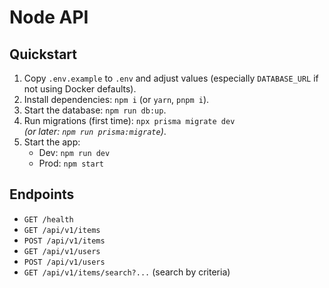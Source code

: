 # Node API

## Quickstart
1) Copy `.env.example` to `.env` and adjust values (especially `DATABASE_URL` if not using Docker defaults).
2) Install dependencies: `npm i` (or `yarn`, `pnpm i`).
3) Start the database: `npm run db:up`.
4) Run migrations (first time): `npx prisma migrate dev`  
   *(or later: `npm run prisma:migrate`)*.
5) Start the app:  
   - Dev: `npm run dev`  
   - Prod: `npm start`

## Endpoints
- `GET /health`
- `GET /api/v1/items`  
- `POST /api/v1/items`  
- `GET /api/v1/users`  
- `POST /api/v1/users`
- `GET /api/v1/items/search?...` (search by criteria)
